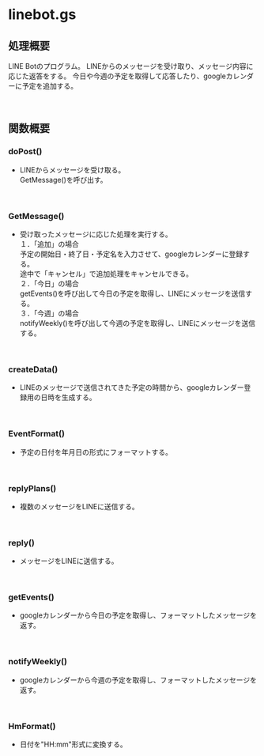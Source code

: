 # linebot.gs
## 処理概要
LINE Botのプログラム。
LINEからのメッセージを受け取り、メッセージ内容に応じた返答をする。
今日や今週の予定を取得して応答したり、googleカレンダーに予定を追加する。

<br />

## 関数概要
### doPost()
* LINEからメッセージを受け取る。  
GetMessage()を呼び出す。

<br />

### GetMessage()
* 受け取ったメッセージに応じた処理を実行する。  
１．「追加」の場合  
予定の開始日・終了日・予定名を入力させて、googleカレンダーに登録する。  
途中で「キャンセル」で追加処理をキャンセルできる。  
２．「今日」の場合  
getEvents()を呼び出して今日の予定を取得し、LINEにメッセージを送信する。  
３．「今週」の場合  
notifyWeekly()を呼び出して今週の予定を取得し、LINEにメッセージを送信する。

<br />

### createData()
* LINEのメッセージで送信されてきた予定の時間から、googleカレンダー登録用の日時を生成する。  

<br />

### EventFormat()
* 予定の日付を年月日の形式にフォーマットする。  

<br />

### replyPlans()
* 複数のメッセージをLINEに送信する。  

<br />

### reply()
* メッセージをLINEに送信する。  

<br />

### getEvents()
* googleカレンダーから今日の予定を取得し、フォーマットしたメッセージを返す。  

<br />

### notifyWeekly()
* googleカレンダーから今週の予定を取得し、フォーマットしたメッセージを返す。  

<br />

### HmFormat()
* 日付を"HH:mm"形式に変換する。  